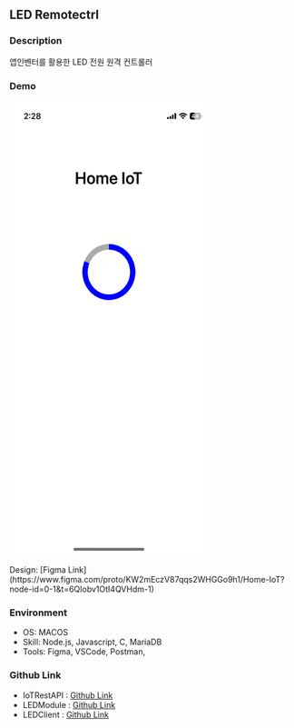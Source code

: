## LED Remotectrl

### Description
앱인벤터를 활용한 LED 전원 원격 컨트롤러

### Demo
<!-- ![start page](./img/IMG_3726.PNG) -->
<p> 
    <img src="./img/IMG_3726.PNG" width="350" height="800"/> 
</p>
Design: [Figma Link](https://www.figma.com/proto/KW2mEczV87qqs2WHGGo9h1/Home-IoT?node-id=0-1&t=6QIobv1OtI4QVHdm-1)

### Environment
* OS: MACOS
* Skill: Node.js, Javascript, C, MariaDB
* Tools: Figma, VSCode, Postman, 

### Github Link
* IoTRestAPI : [Github Link](https://github.com/dong1270/IoTRestAPI.git)
* LEDModule  : [Github Link](https://github.com/dong1270/LEDModule.git)
* LEDClient  : [Github Link](https://github.com/dong1270/LEDClient.git)

